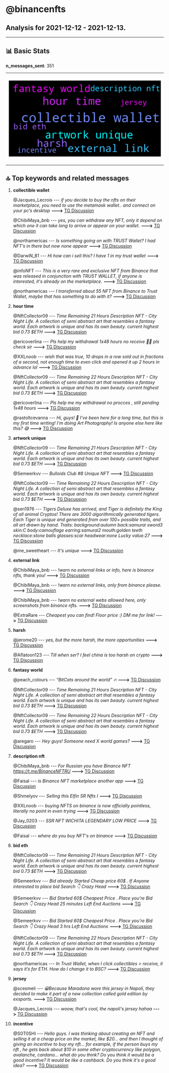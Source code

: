 # **@binancenfts**
 ## Analysis for **2021-12-12** - **2021-12-13**.

---

## 📊 **Basic Stats**

**n_messages_sent**: 351

---
![wordcloud](binancenfts_1Days_wordcloud.png)

---


## 🔝 **Top keywords and related messages**

1. **collectible wallet**

    @Jacques_Lecrois --- *if you decide to buy the nfts on their marketplace, you need to use the metamask wallet.. and connect on your pc’s desktop* **--->** [TG Discussion](https://t.me/binancenfts/408262)

    @ChibiMaya_bnb --- *yes, you can withdraw any NFT, only it depend on which one it can take long to arrive or appear on your wallet.* **--->** [TG Discussion](https://t.me/binancenfts/408087)

    @northamericas --- *Is something going on with TRUST Wallet? I had NFT’s in there but now none appear* **--->** [TG Discussion](https://t.me/binancenfts/407991)

    @DarwiN_81 --- *Hi how can i sell this? I have 1 in my trust wallet* **--->** [TG Discussion](https://t.me/binancenfts/407672)

    @infoNFT --- *This is a very rare and exclusive NFT from Binance that was released in conjunction with TRUST WALLET, if anyone is interested, it's already on the marketplace.* **--->** [TG Discussion](https://t.me/binancenfts/407510)

    @northamericas --- *I transferred about 55 NFT from Binance to Trust Wallet, maybe that has something to do with it?* **--->** [TG Discussion](https://t.me/binancenfts/407999)

2. **hour time**

    @NftCollector09 --- *Time Remaining 21 Hours Description NFT - City Night Life. A collection of semi abstract art that resembles a fantasy world. Each artwork is unique and has its own beauty.  current highest bid 0.73 $ETH* **--->** [TG Discussion](https://t.me/binancenfts/408146)

    @ericoverlina --- *Pls help my withdrawal 1x48 hours no receive 🙈🙈 pls check sir* **--->** [TG Discussion](https://t.me/binancenfts/408206)

    @XXLnoob --- *wish that was true, 10 drops in a row sold out in fractions of a second, not enough time to even click and opened it up 2 hours in advance lol* **--->** [TG Discussion](https://t.me/binancenfts/408207)

    @NftCollector09 --- *Time Remaining 22 Hours Description NFT - City Night Life. A collection of semi abstract art that resembles a fantasy world. Each artwork is unique and has its own beauty.  current highest bid 0.73 $ETH* **--->** [TG Discussion](https://t.me/binancenfts/408126)

    @ericoverlina --- *Pls help me my withdrawal no procces , still pending 1x48 hours* **--->** [TG Discussion](https://t.me/binancenfts/408294)

    @rastoltcevanna --- *Hi, guys! 👻 I've been here for a long time, but this is my first time writing! I'm doing Art Photography! Is anyone else here like this? 😅* **--->** [TG Discussion](https://t.me/binancenfts/408350)

3. **artwork unique**

    @NftCollector09 --- *Time Remaining 21 Hours Description NFT - City Night Life. A collection of semi abstract art that resembles a fantasy world. Each artwork is unique and has its own beauty.  current highest bid 0.73 $ETH* **--->** [TG Discussion](https://t.me/binancenfts/408146)

    @Semeerkvv --- *Bulloids Club #8 Unique NFT* **--->** [TG Discussion](https://t.me/binancenfts/408145)

    @NftCollector09 --- *Time Remaining 22 Hours Description NFT - City Night Life. A collection of semi abstract art that resembles a fantasy world. Each artwork is unique and has its own beauty.  current highest bid 0.73 $ETH* **--->** [TG Discussion](https://t.me/binancenfts/408126)

    @sen1976 --- *Tigers Deluxe has arrived, and Tiger is definitely the King of all animal Cryptos! There are 3000 algorithmically generated tigers. Each Tiger is unique and generated from over 100+ possible traits, and all art drawn by hand.  Traits: background:autumn back:samurai sword3 skin:C body:camouflage earring:samurai2 mouth:golden teeth necklace:stone balls glasses:scar headwear:none Lucky value:27* **--->** [TG Discussion](https://t.me/binancenfts/407870)

    @me_sweetheart --- *It's unique* **--->** [TG Discussion](https://t.me/binancenfts/407474)

4. **external link**

    @ChibiMaya_bnb --- *!warn no external links or info, here is binance nfts, thank you!* **--->** [TG Discussion](https://t.me/binancenfts/408186)

    @ChibiMaya_bnb --- *!warn no external links, only from binance please.* **--->** [TG Discussion](https://t.me/binancenfts/408149)

    @ChibiMaya_bnb --- *!warn no external webs allowed here, only screenshots from binance nfts.* **--->** [TG Discussion](https://t.me/binancenfts/407732)

    @ExtraRare --- *Cheapest you can find! Floor price :) DM me for link!* **--->** [TG Discussion](https://t.me/binancenfts/408273)

5. **harsh**

    @jerome20 --- *yes, but the more harsh, the more opportunities* **--->** [TG Discussion](https://t.me/binancenfts/408121)

    @Aflatoon123 --- *Till when ser? I feel china is too harsh on crypto* **--->** [TG Discussion](https://t.me/binancenfts/408120)

6. **fantasy world**

    @peach_colours --- *“BitCats around the world” 🔥* **--->** [TG Discussion](https://t.me/binancenfts/408181)

    @NftCollector09 --- *Time Remaining 21 Hours Description NFT - City Night Life. A collection of semi abstract art that resembles a fantasy world. Each artwork is unique and has its own beauty.  current highest bid 0.73 $ETH* **--->** [TG Discussion](https://t.me/binancenfts/408146)

    @NftCollector09 --- *Time Remaining 22 Hours Description NFT - City Night Life. A collection of semi abstract art that resembles a fantasy world. Each artwork is unique and has its own beauty.  current highest bid 0.73 $ETH* **--->** [TG Discussion](https://t.me/binancenfts/408126)

    @aregaro --- *Hey guys! Someone need X world games?* **--->** [TG Discussion](https://t.me/binancenfts/407634)

7. **description nft**

    @ChibiMaya_bnb --- *For Russian you have Binance NFT https://t.me/BinanceNFTRU* **--->** [TG Discussion](https://t.me/binancenfts/408219)

    @Faisal --- *is Binance NFT marketplace another app* **--->** [TG Discussion](https://t.me/binancenfts/407538)

    @Shmelyov --- *Selling this Elfin SR Nfts I* **--->** [TG Discussion](https://t.me/binancenfts/407610)

    @XXLnoob --- *buying NFTS on binance is now officially pointless, literally no point in even trying* **--->** [TG Discussion](https://t.me/binancenfts/408189)

    @Jay_0203 --- *SSR NFT WICHITA LEGENDARY LOW PRICE* **--->** [TG Discussion](https://t.me/binancenfts/408020)

    @Faisal --- *where do you buy NFT's on binance* **--->** [TG Discussion](https://t.me/binancenfts/407536)

8. **bid eth**

    @NftCollector09 --- *Time Remaining 21 Hours Description NFT - City Night Life. A collection of semi abstract art that resembles a fantasy world. Each artwork is unique and has its own beauty.  current highest bid 0.73 $ETH* **--->** [TG Discussion](https://t.me/binancenfts/408146)

    @Semeerkvv --- *Bid already Started Cheap price 60$ . If Anyone interested to place bid Search 👇 Crazy Head* **--->** [TG Discussion](https://t.me/binancenfts/407598)

    @Semeerkvv --- *Bid Started 60$ Cheapest Price . Place you’re Bid   Search 👇 Crazy Head  25 minutes Left End Auctions* **--->** [TG Discussion](https://t.me/binancenfts/407817)

    @Semeerkvv --- *Bid Started 60$ Cheapest Price . Place you’re Bid   Search 👇 Crazy Head  3 hrs Left End Auctions* **--->** [TG Discussion](https://t.me/binancenfts/407718)

    @NftCollector09 --- *Time Remaining 22 Hours Description NFT - City Night Life. A collection of semi abstract art that resembles a fantasy world. Each artwork is unique and has its own beauty.  current highest bid 0.73 $ETH* **--->** [TG Discussion](https://t.me/binancenfts/408126)

    @northamericas --- *In Trust Wallet, when I click collectibles > receive, it says it’s for ETH.  How do I change it to BSC?* **--->** [TG Discussion](https://t.me/binancenfts/407996)

9. **jersey**

    @scesmeli --- *😀Because Maradona wore this jersey in Napoli, they decided to make it part of a new collection called gold edition by exsports.* **--->** [TG Discussion](https://t.me/binancenfts/408245)

    @Jacques_Lecrois --- *woow, that's cool, the napoli's jersey hahaa* **--->** [TG Discussion](https://t.me/binancenfts/408244)

10. **incentive**

    @S0T0SHI --- *Hello guys.  I was thinking about creating an NFT and selling it at a cheap price on the market, like $20... and then I thought of giving an incentive to buy my nft... for example, if the person buys my nft , he gets back about $10 in some other cryptocurrency like polygon, avalanche, cardano... what do you think?  Do you think it would be a good incentive?  It would be like a cashback. Do you think it's a good idea?* **--->** [TG Discussion](https://t.me/binancenfts/408222)

